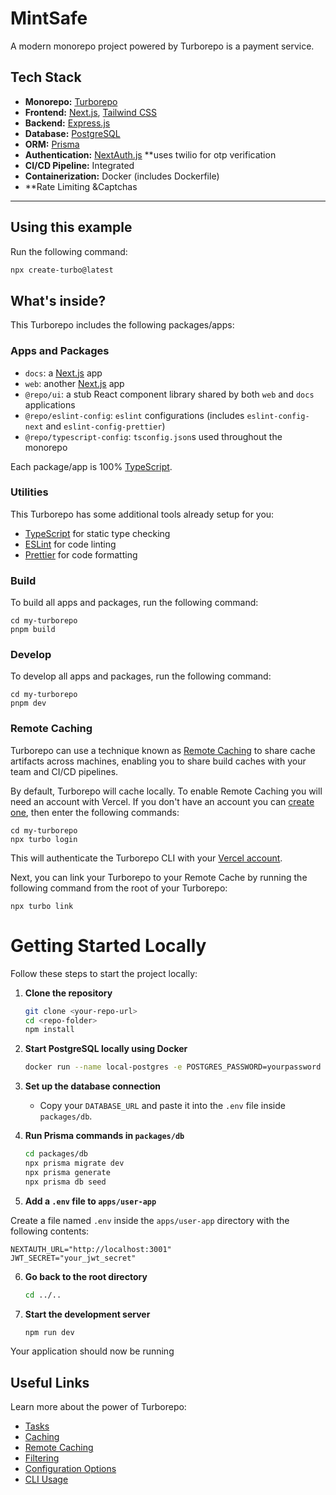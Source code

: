 # MintSafe

A modern monorepo project powered by Turborepo is a payment service.

## Tech Stack

- **Monorepo:** [Turborepo](https://turbo.build/)
- **Frontend:** [Next.js](https://nextjs.org/), [Tailwind CSS](https://tailwindcss.com/)
- **Backend:** [Express.js](https://expressjs.com/)
- **Database:** [PostgreSQL](https://www.postgresql.org/)
- **ORM:** [Prisma](https://www.prisma.io/)
- **Authentication:** [NextAuth.js](https://next-auth.js.org/) **uses twilio for otp verification
- **CI/CD Pipeline:** Integrated
- **Containerization:** Docker (includes Dockerfile)
- **Rate Limiting &Captchas

---

## Using this example

Run the following command:

```sh
npx create-turbo@latest
```

## What's inside?

This Turborepo includes the following packages/apps:

### Apps and Packages

- `docs`: a [Next.js](https://nextjs.org/) app
- `web`: another [Next.js](https://nextjs.org/) app
- `@repo/ui`: a stub React component library shared by both `web` and `docs` applications
- `@repo/eslint-config`: `eslint` configurations (includes `eslint-config-next` and `eslint-config-prettier`)
- `@repo/typescript-config`: `tsconfig.json`s used throughout the monorepo

Each package/app is 100% [TypeScript](https://www.typescriptlang.org/).

### Utilities

This Turborepo has some additional tools already setup for you:

- [TypeScript](https://www.typescriptlang.org/) for static type checking
- [ESLint](https://eslint.org/) for code linting
- [Prettier](https://prettier.io) for code formatting

### Build

To build all apps and packages, run the following command:

```
cd my-turborepo
pnpm build
```

### Develop

To develop all apps and packages, run the following command:

```
cd my-turborepo
pnpm dev
```

### Remote Caching

Turborepo can use a technique known as [Remote Caching](https://turbo.build/repo/docs/core-concepts/remote-caching) to share cache artifacts across machines, enabling you to share build caches with your team and CI/CD pipelines.

By default, Turborepo will cache locally. To enable Remote Caching you will need an account with Vercel. If you don't have an account you can [create one](https://vercel.com/signup), then enter the following commands:

```
cd my-turborepo
npx turbo login
```

This will authenticate the Turborepo CLI with your [Vercel account](https://vercel.com/docs/concepts/personal-accounts/overview).

Next, you can link your Turborepo to your Remote Cache by running the following command from the root of your Turborepo:

```
npx turbo link
```

# Getting Started Locally

Follow these steps to start the project locally:

1. **Clone the repository**
   ```sh
   git clone <your-repo-url>
   cd <repo-folder>
   npm install
   ```

2. **Start PostgreSQL locally using Docker**
   ```sh
   docker run --name local-postgres -e POSTGRES_PASSWORD=yourpassword -p 5432:5432 -d postgres
   ```

3. **Set up the database connection**
   - Copy your `DATABASE_URL` and paste it into the `.env` file inside `packages/db`.

4. **Run Prisma commands in `packages/db`**
   ```sh
   cd packages/db
   npx prisma migrate dev
   npx prisma generate
   npx prisma db seed
   ```

5. **Add a `.env` file to `apps/user-app`**

Create a file named `.env` inside the `apps/user-app` directory with the following contents:

```
NEXTAUTH_URL="http://localhost:3001"
JWT_SECRET="your_jwt_secret"
```

6. **Go back to the root directory**
   ```sh
   cd ../..
   ```

7. **Start the development server**
   ```sh
   npm run dev
   ```

Your application should now be running

## Useful Links

Learn more about the power of Turborepo:

- [Tasks](https://turbo.build/repo/docs/core-concepts/monorepos/running-tasks)
- [Caching](https://turbo.build/repo/docs/core-concepts/caching)
- [Remote Caching](https://turbo.build/repo/docs/core-concepts/remote-caching)
- [Filtering](https://turbo.build/repo/docs/core-concepts/monorepos/filtering)
- [Configuration Options](https://turbo.build/repo/docs/reference/configuration)
- [CLI Usage](https://turbo.build/repo/docs/reference/command-line-reference)
